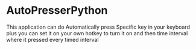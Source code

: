 # AutoPresserPython
This application can do Automatically press Specific key in your keyboard plus you can set it on your own hotkey to turn it on and then time interval where it pressed every timed interval
